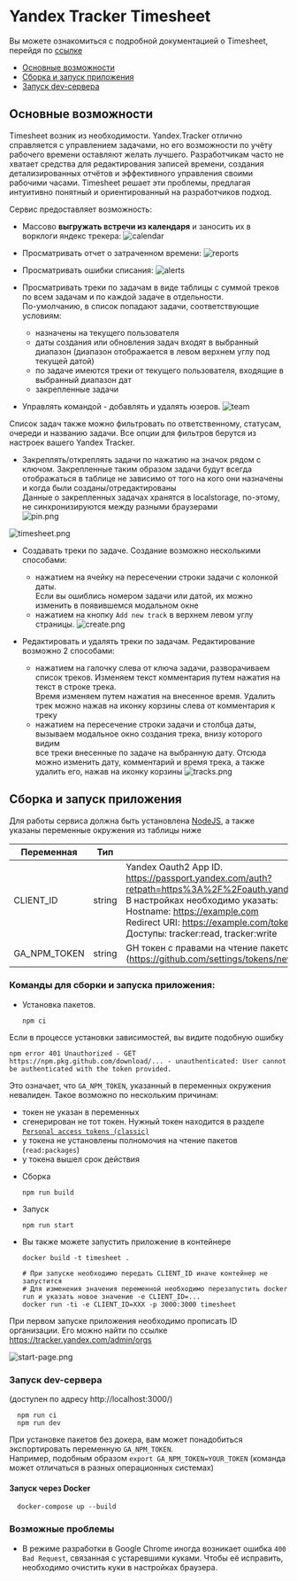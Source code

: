 # Yandex Tracker Timesheet
Вы можете ознакомиться с подробной документацией о Timesheet, перейдя по [ссылке](https://diarworld.github.io/timesheeter/)
- [Основные возможности](#Основные-возможности)
- [Сборка и запуск приложения](#Сборка-и-запуск-приложения)
- [Запуск dev-сервера](#Запуск-dev-сервера)

## Основные возможности
Timesheet возник из необходимости.
Yandex.Tracker отлично справляется с управлением задачами, но его возможности по учёту рабочего времени оставляют желать лучшего.
Разработчикам часто не хватает средства для редактирования записей времени, создания детализированных отчётов и эффективного управления своими рабочими часами.
Timesheet решает эти проблемы, предлагая интуитивно понятный и ориентированный на разработчиков подход.

Сервис предоставляет возможность:
* Массово **выгружать встречи из календаря** и заносить их в ворклоги яндекс трекера:
![calendar](calendar.png)

* Просматривать отчет о затраченном времени:
![reports](reports.png)

* Просматривать ошибки списания:
![alerts](alerts.png)

* Просматривать треки по задачам в виде таблицы c суммой треков по всем задачам и по каждой задаче в отдельности.  
По-умолчанию, в список попадают задачи, соответствующие условиям:
  * назначены на текущего пользователя
  * даты создания или обновления задач входят в выбранный диапазон (диапазон отображается в левом верхнем углу под текущей датой)
  * по задаче имеются треки от текущего пользователя, входящие в выбранный диапазон дат
  * закрепленные задачи  

* Управлять командой - добавлять и удалять юзеров.
![team](team.png)

Список задач также можно фильтровать по ответственному, статусам, очереди и названию задачи.
Все опции для фильтров берутся из настроек вашего Yandex Tracker.

* Закреплять/откреплять задачи по нажатию на значок рядом с ключом.
Закрепленные таким образом задачи будут всегда отображаться в таблице не зависимо от того на кого они назначены и когда были созданы/отредактированы  
Данные о закрепленных задачах хранятся в localstorage, по-этому, не синхронизируются между разными браузерами  
![pin.png](pin.png)

![timesheet.png](timesheet.png)
* Создавать треки по задаче. Создание возможно несколькими способами:
  * нажатием на ячейку на пересечении строки задачи с колонкой даты.  
  Если вы ошиблись номером задачи или датой, их можно изменить в появившемся модальном окне
  * нажатием на кнопку `Add new track` в верхнем левом углу страницы.
![create.png](create.png)

* Редактировать и удалять треки по задачам. Редактирование возможно 2 способами:
  * нажатием на галочку слева от ключа задачи, разворачиваем список треков. Изменяем текст комментария путем нажатия на текст в строке трека.  
  Время изменяем путем нажатия на внесенное время. Удалить трек можно нажав на иконку корзины слева от комментария к треку
  * нажатием на пересечение строки задачи и столбца даты, вызываем модальное окно создания трека, внизу которого видим  
  все треки внесенные по задаче на выбранную дату. Отсюда можно изменить дату, комментарий и время трека, а также удалить его, нажав на иконку корзины
![tracks.png](tracks.png)

## Сборка и запуск приложения

Для работы сервиса должна быть установлена [NodeJS](https://www.digitalocean.com/community/tutorials/node-js-ubuntu-18-04-ru#Установка-при-помощи-nvm),
а также указаны переменные окружения из таблицы ниже

| Переменная               | Тип     | Примечание                                                                                                                                                                                                                                                                                      | Обязательно |
|--------------------------|---------|-------------------------------------------------------------------------------------------------------------------------------------------------------------------------------------------------------------------------------------------------------------------------------------------------|-------------|
| CLIENT_ID                | string  | Yandex Oauth2 App ID.<br>https://passport.yandex.com/auth?retpath=https%3A%2F%2Foauth.yandex.com%2Fclient%2Fnew&noreturn=1&origin=oauth<br>В настройках необходимо указать:<br>Hostname: https://example.com<br>Redirect URI: https://example.com/token<br>Доступы: tracker:read, tracker:write | Да          |
| GA_NPM_TOKEN             | string  | GH токен с правами на чтение пакетов можно получить тут (https://github.com/settings/tokens/new) нужно разрешить только  `read:packages`                                                                                                                                                        | Да          |

### Команды для сборки и запуска приложения:
- Установка пакетов. 
  ```shell
  npm ci
  ```
  
Если в процессе установки зависимостей, вы видите подобную ошибку 
```
npm error 401 Unauthorized - GET https://npm.pkg.github.com/download/... - unauthenticated: User cannot be authenticated with the token provided.
```
Это означает, что `GA_NPM_TOKEN`, указанный в переменных окружения невалиден. Такое возможно по нескольким причинам:
* токен не указан в переменных
* сгенерирован не тот токен. Нужный токен находится в разделе [`Personal access tokens (classic)`](https://github.com/settings/tokens)
* у токена не установлены полномочия на чтение пакетов (`read:packages`)
* у токена вышел срок действия

- Сборка
  ```shell
  npm run build
  ```
- Запуск
  ```shell
  npm run start
  ```

- Вы также можете запустить приложение в контейнере
  ```shell
  docker build -t timesheet .
  
  # При запуске необходимо передать CLIENT_ID иначе контейнер не запустится
  # Для изменения значения переменной необходимо перезапустить docker run и указать новое значение -e CLIENT_ID=...
  docker run -ti -e CLIENT_ID=XXX -p 3000:3000 timesheet
  ```

При первом запуске приложения необходимо прописать ID организации. Его можно найти по ссылке https://tracker.yandex.com/admin/orgs

![start-page.png](start-page.png)


### Запуск dev-сервера
(доступен по адресу http://localhost:3000/)
  ```shell
    npm run ci
    npm run dev
  ```
При установке пакетов без докера, вам может понадобиться экспортировать переменную `GA_NPM_TOKEN`.  
Например, подобным образом `export GA_NPM_TOKEN=YOUR_TOKEN` (команда может отличаться в разных операционных системах)

#### Запуск через Docker
  ```shell
    docker-compose up --build
  ```
  ### Возможные проблемы
  
  - В режиме разработки в Google Chrome иногда возникает ошибка `400 Bad Request`, связанная с устаревшими куками. Чтобы её исправить, необходимо очистить куки в настройках браузера.